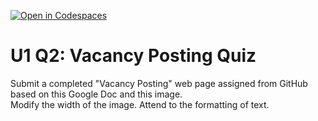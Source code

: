 [![Open in Codespaces](https://classroom.github.com/assets/launch-codespace-2972f46106e565e64193e422d61a12cf1da4916b45550586e14ef0a7c637dd04.svg)](https://classroom.github.com/open-in-codespaces?assignment_repo_id=18498001)
# U1 Q2: Vacancy Posting Quiz
Submit a completed "Vacancy Posting" web page assigned from GitHub based on this Google Doc and this image.  
Modify the width of the image. Attend to the formatting of text.
